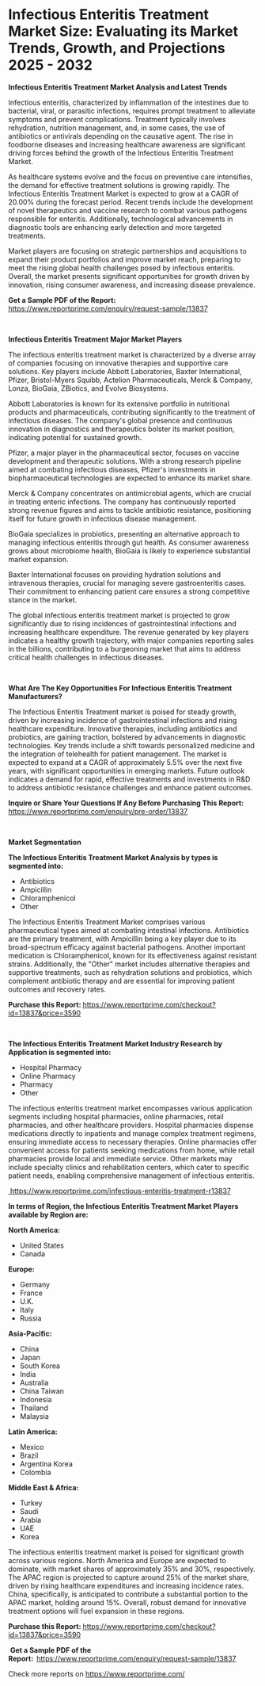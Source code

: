 <p><h1>Infectious Enteritis Treatment Market Size: Evaluating its Market Trends, Growth, and Projections 2025 - 2032</h1></p><p><strong>Infectious Enteritis Treatment Market Analysis and Latest Trends</strong></p>
<p><p>Infectious enteritis, characterized by inflammation of the intestines due to bacterial, viral, or parasitic infections, requires prompt treatment to alleviate symptoms and prevent complications. Treatment typically involves rehydration, nutrition management, and, in some cases, the use of antibiotics or antivirals depending on the causative agent. The rise in foodborne diseases and increasing healthcare awareness are significant driving forces behind the growth of the Infectious Enteritis Treatment Market.</p><p>As healthcare systems evolve and the focus on preventive care intensifies, the demand for effective treatment solutions is growing rapidly. The Infectious Enteritis Treatment Market is expected to grow at a CAGR of 20.00% during the forecast period. Recent trends include the development of novel therapeutics and vaccine research to combat various pathogens responsible for enteritis. Additionally, technological advancements in diagnostic tools are enhancing early detection and more targeted treatments. </p><p>Market players are focusing on strategic partnerships and acquisitions to expand their product portfolios and improve market reach, preparing to meet the rising global health challenges posed by infectious enteritis. Overall, the market presents significant opportunities for growth driven by innovation, rising consumer awareness, and increasing disease prevalence.</p></p>
<p><strong>Get a Sample PDF of the Report:&nbsp;</strong> <a href="https://www.reportprime.com/enquiry/request-sample/13837?utm_campaign=3163&utm_medium=2&utm_source=Github&utm_content=ia&utm_term=20032025&utm_id=infectious-enteritis-treatment">https://www.reportprime.com/enquiry/request-sample/13837</a></p>
<p>&nbsp;</p>
<p><strong>Infectious Enteritis Treatment Major Market Players</strong></p>
<p><p>The infectious enteritis treatment market is characterized by a diverse array of companies focusing on innovative therapies and supportive care solutions. Key players include Abbott Laboratories, Baxter International, Pfizer, Bristol-Myers Squibb, Actelion Pharmaceuticals, Merck & Company, Lonza, BioGaia, ZBiotics, and Evolve Biosystems.</p><p>Abbott Laboratories is known for its extensive portfolio in nutritional products and pharmaceuticals, contributing significantly to the treatment of infectious diseases. The company's global presence and continuous innovation in diagnostics and therapeutics bolster its market position, indicating potential for sustained growth.</p><p>Pfizer, a major player in the pharmaceutical sector, focuses on vaccine development and therapeutic solutions. With a strong research pipeline aimed at combating infectious diseases, Pfizer's investments in biopharmaceutical technologies are expected to enhance its market share.</p><p>Merck & Company concentrates on antimicrobial agents, which are crucial in treating enteric infections. The company has continuously reported strong revenue figures and aims to tackle antibiotic resistance, positioning itself for future growth in infectious disease management.</p><p>BioGaia specializes in probiotics, presenting an alternative approach to managing infectious enteritis through gut health. As consumer awareness grows about microbiome health, BioGaia is likely to experience substantial market expansion.</p><p>Baxter International focuses on providing hydration solutions and intravenous therapies, crucial for managing severe gastroenteritis cases. Their commitment to enhancing patient care ensures a strong competitive stance in the market.</p><p>The global infectious enteritis treatment market is projected to grow significantly due to rising incidences of gastrointestinal infections and increasing healthcare expenditure. The revenue generated by key players indicates a healthy growth trajectory, with major companies reporting sales in the billions, contributing to a burgeoning market that aims to address critical health challenges in infectious diseases.</p></p>
<p>&nbsp;</p>
<p><strong>What Are The Key Opportunities For Infectious Enteritis Treatment Manufacturers?</strong></p>
<p><p>The Infectious Enteritis Treatment market is poised for steady growth, driven by increasing incidence of gastrointestinal infections and rising healthcare expenditure. Innovative therapies, including antibiotics and probiotics, are gaining traction, bolstered by advancements in diagnostic technologies. Key trends include a shift towards personalized medicine and the integration of telehealth for patient management. The market is expected to expand at a CAGR of approximately 5.5% over the next five years, with significant opportunities in emerging markets. Future outlook indicates a demand for rapid, effective treatments and investments in R&D to address antibiotic resistance challenges and enhance patient outcomes.</p></p>
<p><strong>Inquire or Share Your Questions If Any Before Purchasing This Report:</strong> <a href="https://www.reportprime.com/enquiry/pre-order/13837?utm_campaign=3163&utm_medium=2&utm_source=Github&utm_content=ia&utm_term=20032025&utm_id=infectious-enteritis-treatment">https://www.reportprime.com/enquiry/pre-order/13837</a></p>
<p>&nbsp;</p>
<p><strong>Market Segmentation</strong></p>
<p><strong>The Infectious Enteritis Treatment Market Analysis by types is segmented into:</strong></p>
<p><ul><li>Antibiotics</li><li>Ampicillin</li><li>Chloramphenicol</li><li>Other</li></ul></p>
<p><p>The Infectious Enteritis Treatment Market comprises various pharmaceutical types aimed at combating intestinal infections. Antibiotics are the primary treatment, with Ampicillin being a key player due to its broad-spectrum efficacy against bacterial pathogens. Another important medication is Chloramphenicol, known for its effectiveness against resistant strains. Additionally, the "Other" market includes alternative therapies and supportive treatments, such as rehydration solutions and probiotics, which complement antibiotic therapy and are essential for improving patient outcomes and recovery rates.</p></p>
<p><strong>Purchase this Report:&nbsp;</strong><a href="https://www.reportprime.com/checkout?id=13837&price=3590&utm_campaign=3163&utm_medium=2&utm_source=Github&utm_content=ia&utm_term=20032025&utm_id=infectious-enteritis-treatment">https://www.reportprime.com/checkout?id=13837&price=3590</a></p>
<p>&nbsp;</p>
<p><strong>The Infectious Enteritis Treatment Market Industry Research by Application is segmented into:</strong></p>
<p><ul><li>Hospital Pharmacy</li><li>Online Pharmacy</li><li>Pharmacy</li><li>Other</li></ul></p>
<p><p>The infectious enteritis treatment market encompasses various application segments including hospital pharmacies, online pharmacies, retail pharmacies, and other healthcare providers. Hospital pharmacies dispense medications directly to inpatients and manage complex treatment regimens, ensuring immediate access to necessary therapies. Online pharmacies offer convenient access for patients seeking medications from home, while retail pharmacies provide local and immediate service. Other markets may include specialty clinics and rehabilitation centers, which cater to specific patient needs, enabling comprehensive management of infectious enteritis.</p></p>
<p><a href="https://www.reportprime.com/infectious-enteritis-treatment-r13837?utm_campaign=3163&utm_medium=2&utm_source=Github&utm_content=ia&utm_term=20032025&utm_id=infectious-enteritis-treatment">&nbsp;https://www.reportprime.com/infectious-enteritis-treatment-r13837</a></p>
<p><strong>In terms of Region, the Infectious Enteritis Treatment Market Players available by Region are:</strong></p>
<p>
    <p> <strong> North America: </strong>
        <ul>
            <li>United States</li>
            <li>Canada</li>
        </ul>
        </p> 
    <p> <strong> Europe: </strong>
        <ul>
            <li>Germany</li>
            <li>France</li>
            <li>U.K.</li>
            <li>Italy</li>
            <li>Russia</li>
        </ul>
        </p> 
    <p> <strong> Asia-Pacific: </strong>
        <ul>
            <li>China</li>
            <li>Japan</li>
            <li>South Korea</li>
            <li>India</li>
            <li>Australia</li>
            <li>China Taiwan</li>
            <li>Indonesia</li>
            <li>Thailand</li>
            <li>Malaysia</li>
        </ul>
        </p> 
    <p> <strong> Latin America: </strong>
        <ul>
            <li>Mexico</li>
            <li>Brazil</li>
            <li>Argentina Korea</li>
            <li>Colombia</li>
        </ul>
        </p> 
    <p> <strong> Middle East & Africa: </strong>
        <ul>
            <li>Turkey</li>
            <li>Saudi</li>
            <li>Arabia</li>
            <li>UAE</li>
            <li>Korea</li>
        </ul>
    </p>
    </p>
<p><p>The infectious enteritis treatment market is poised for significant growth across various regions. North America and Europe are expected to dominate, with market shares of approximately 35% and 30%, respectively. The APAC region is projected to capture around 25% of the market share, driven by rising healthcare expenditures and increasing incidence rates. China, specifically, is anticipated to contribute a substantial portion to the APAC market, holding around 15%. Overall, robust demand for innovative treatment options will fuel expansion in these regions.</p></p>
<p><strong>Purchase this Report: </strong><a href="https://www.reportprime.com/checkout?id=13837&price=3590&utm_campaign=3163&utm_medium=2&utm_source=Github&utm_content=ia&utm_term=20032025&utm_id=infectious-enteritis-treatment">https://www.reportprime.com/checkout?id=13837&price=3590</a></p>
<p>&nbsp;<strong>Get a Sample PDF of the Report:&nbsp;&nbsp;</strong><a href="https://www.reportprime.com/enquiry/request-sample/13837?utm_campaign=3163&utm_medium=2&utm_source=Github&utm_content=ia&utm_term=20032025&utm_id=infectious-enteritis-treatment">https://www.reportprime.com/enquiry/request-sample/13837</a></p>
<p><strong></strong></p>
<p>Check more reports on <a href="https://www.reportprime.com/?utm_campaign=3163&utm_medium=2&utm_source=Github&utm_content=ia&utm_term=20032025&utm_id=infectious-enteritis-treatment">https://www.reportprime.com/</a></p>
